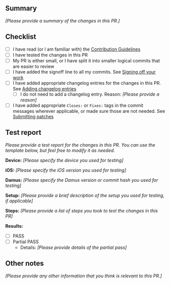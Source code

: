 ## Summary

_[Please provide a summary of the changes in this PR.]_

## Checklist

- [ ] I have read (or I am familiar with) the [Contribution Guidelines](../docs/CONTRIBUTING.md)
- [ ] I have tested the changes in this PR
- [ ] My PR is either small, or I have split it into smaller logical commits that are easier to review
- [ ] I have added the signoff line to all my commits. See [Signing off your work](../docs/CONTRIBUTING.md#sign-your-work---the-developers-certificate-of-origin)
- [ ] I have added appropriate changelog entries for the changes in this PR. See [Adding changelog entries](../docs/CONTRIBUTING.md#add-changelog-changed-changelog-fixed-etc)
    - [ ] I do not need to add a changelog entry. Reason: _[Please provide a reason]_
- [ ] I have added appropriate `Closes:` or `Fixes:` tags in the commit messages wherever applicable, or made sure those are not needed. See [Submitting patches](https://github.com/damus-io/damus/blob/master/docs/CONTRIBUTING.md#submitting-patches)

## Test report

_Please provide a test report for the changes in this PR. You can use the template below, but feel free to modify it as needed._

**Device:** _[Please specify the device you used for testing]_

**iOS:** _[Please specify the iOS version you used for testing]_

**Damus:** _[Please specify the Damus version or commit hash you used for testing]_

**Setup:** _[Please provide a brief description of the setup you used for testing, if applicable]_

**Steps:** _[Please provide a list of steps you took to test the changes in this PR]_

**Results:**
- [ ] PASS
- [ ] Partial PASS
  - Details: _[Please provide details of the partial pass]_

## Other notes

_[Please provide any other information that you think is relevant to this PR.]_
